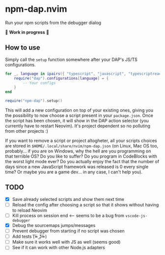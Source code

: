 # npm-dap.nvim
Run your npm scripts from the debugger dialog

🚧 **Work in progress** 🚧

## How to use 
Simply call the `setup` function somewhere after your DAP's JS/TS configurations.

```lua
for _, language in ipairs({ "typescript", "javascript", "typescriptreact", "javascriptreact" }) do
    require("dap").configurations[language] = {
        -- Your configs
    }
end

require("npm-dap").setup()
```
This will add a new configuration on top of your existing ones, giving you the possibility to now choose a script present in your `package.json`.
Once the script has been chosen, it will show in the DAP action selector (you currently have to restart Neovim).
It's project dependent so no polluting from other projects :)

If you want to remove a script or project altogheter, all your scripts choices are stored in `$HOME/.local/share/nvim/npm-dap.json` (on Linux, Mac OS too, probably... if you are on Windows, why the hell are you programming on that terriible OS? Do you like to suffer? Do you program in CodeBlocks with the worst light mode ever? Do you actually enjoy the fact that the number of days since a new JavaScript framework was released is 0 every single time? Or maybe you are a game dev... in any case, I can't help you).

## TODO
- [x] Save already selected scripts and show them next time
- [ ] Reload the config after choosing a script so that it shows without having to reload Neovim
- [ ] Kill process on session end <-- seems to be a bug from `vscode-js-debugger`
- [x] Debug the sourcemaps jumps/messages
- [ ] Prevent debugger from starting if no script was chosen
- [ ] Add tests (͠≖ ͜ʖ͠≖)
- [ ] Make sure it works well with JS as well (seems good)
- [ ] See if it can work with other Node.js adapters
